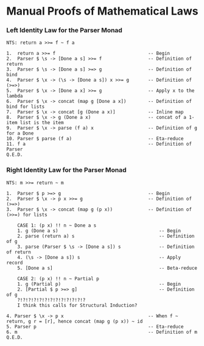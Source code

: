 # Manual Proofs of Mathematical Laws

### Left Identity Law for the Parser Monad
    NTS: return a >>= f ~ f a

    1.  return a >>= f                                  -- Begin
    2.  Parser $ \s -> [Done a s] >>= f                 -- Definition of return
    3.  Parser $ \s -> [Done a s] >=> g                 -- Definition of bind
    4.  Parser $ \x -> (\s -> [Done a s]) x >>= g       -- Definition of (>=>)
    5.  Parser $ \x -> [Done a x] >>= g                 -- Apply x to the lambda
    6.  Parser $ \x -> concat (map g [Done a x])        -- Definition of bind for lists
    7.  Parser $ \x -> concat [g (Done a x)]            -- Inline map
    8.  Parser $ \x -> g (Done a x)                     -- concat of a 1-item list is the item
    9.  Parser $ \x -> parse (f a) x                    -- Definition of g for a Done
    10. Parser $ parse (f a)                            -- Eta-reduce
    11. f a                                             -- Definition of Parser 
    Q.E.D.

### Right Identity Law for the Parser Monad
    NTS: m >>= return ~ m

    1.  Parser $ p >=> g                                -- Begin
    2.  Parser $ \x -> p x >>= g                        -- Definition of (>=>)
    3.  Parser $ \x -> concat (map g (p x))             -- Definition of (>>=) for lists

        CASE 1: (p x) !! n ~ Done a s
        1. g (Done a s)                                     -- Begin
        2. parse (return a) s                               -- Definition of g
        3. parse (Parser $ \s -> [Done a s]) s              -- Definition of return
        4. (\s -> [Done a s]) s                             -- Apply record
        5. [Done a s]                                       -- Beta-reduce

        CASE 2: (p x) !! n ~ Partial p
        1. g (Partial p)                                    -- Begin
        2. [Partial $ p >=> g]                              -- Definition of g
        ?!?!?!?!?!?!?!?!?!?!?!?!?
        I think this calls for Structural Induction?

    4. Parser $ \x -> p x                               -- When f ~ return, g r = [r], hence concat (map g (p x)) ~ id
    5. Parser p                                         -- Eta-reduce
    6. m                                                -- Definition of m
    Q.E.D.


